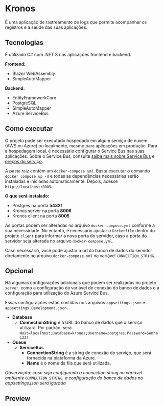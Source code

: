 # Kronos

É uma aplicação de rastreamento de logs que permite acompanhar os registros e a saúde das suas aplicações.

## Tecnologias

É utilizado C# com .NET 8 nas aplicações frontend e backend.

**Frontend:**
* Blazor WebAssembly
* SimpleAutoMapper

**Backend:**
* EntityFrameworkCore
* PostgreSQL
* SimpleAutoMapper
* Azure ServiceBus

## Como executar

O projeto pode ser executado hospedado em algum serviço de nuvem (AWS ou Azure) ou localmente, mesmo para aplicações em produção. Para a hospedagem local, é necessário configurar o Service Bus nas suas aplicações. Sobre o Service Bus, consulte [saiba mais sobre Service Bus](https://learn.microsoft.com/en-us/azure/service-bus-messaging/service-bus-messaging-overview) e [preços do serviço](https://azure.microsoft.com/en-us/pricing/details/service-bus/?msockid=2475d1f678b7690d2f2fc50479e668ce).

A pasta raiz contém um `docker-compose.yml`. Basta executar o comando `docker compose up -d` e todas as dependências necessárias serão instaladas e iniciadas automaticamente. Depois, acesse `http://localhost:8005`.

**O que será instalado:**
* Postgres na porta **54321**
* Kronos server na porta **8006**
* Kronos client na porta **8005**

As portas podem ser alteradas no arquivo `docker-compose.yml` conforme a sua necessidade. No entanto, é necessário ajustar o `Dockerfile` dentro do projeto `client` para informar a nova porta do servidor, caso a porta do servidor seja alterada no arquivo `docker-compose.yml`.

Caso necessário, você pode ajustar a url do banco de dados do servidor diretamente no arquivo `docker-compose.yml` na variável `CONNECTION_STRING`.

## Opcional

Há algumas configurações adicionais que podem ser realizadas no projeto `server`, como a configuração da variável de conexão do banco de dados e a configuração para utilização do Azure Service Bus.

Essas configurações estão contidas nos arquivos `appsettings.json` e `appsettings.Development.json`.

* **Database**
    * **ConnectionString** é a URL do banco de dados que o serviço utilizará. Por padrão, será `Host=localhost;Database=kronos;Username=postgres;Password=Senha123!`
* **Queue**
    * **ServiceBus**
        * **ConnectionString** é a string de conexão do serviço, que será fornecida na plataforma da Azure.
        * **Name** é o nome da fila que será utilizada.

*Observação: caso seja configurado a connection string na varíavel ambiente `CONNECTION_STRING`, a configuração do banco de dados no appsettings.json será igorada*

## Preview